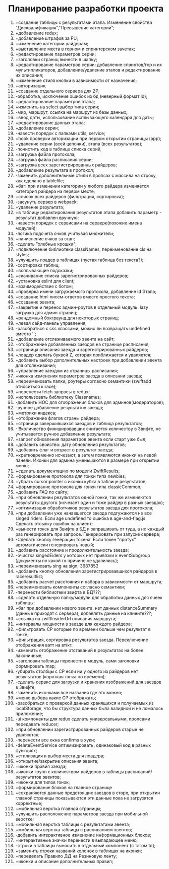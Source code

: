 # Планирование разработки проекта

1. +создание таблицы с результатами этапа. Изменение свойства "Дисквалификация","Превышение
   категории";
2. +добавление redux;
3. +добавление штрафов за PU;
4. +изменение категории райдерам;
5. +выставление места в горном и спринтерском зачетах;
6. +редактирование параметров серии;
7. +заголовки страниц вынести в шапку;
8. +редактирование параметров серии: добавление спринтов/гор и их мультипликаторов,
   добавление/удаление этапов и редактирование их описания;
9. +изменение стиля кнопки в зависимости от назначения;
10. +авторизация;
11. +создание отдельного сервера для ZP;
12. -обработка, исключение ошибок из бд (неверный формат id);
13. +редактирование параметров этапа;
14. +изменить на select выбор типа серии;
15. -мир, маршрут, ссылка на маршрут из базы данных;
16. +ввод даты, использование всплывающего календаря для даты;
17. +редактирование данных этапа;
18. +добавление серии;
19. -навести порядок с папками utils, service;
20. +hook проверки авторизации при первом открытии страницы (app);
21. +удаление серии (всей цепочки), этапа (всех результатов);
22. -почистить код в таблице списка серий;
23. +загрузка файла протокола;
24. +загрузка файла расписания серии;
25. +загрузка всех зарегистрированных райдеров;
26. +добавление результата в протокол;
27. -заменить дополнительные стили в пропсах с массива на строку, как сделано в tablefile;
28. +баг: при изменении категории у любого райдера изменяется категория райдера на первом месте;
29. +список всех райдеров (фильтрация, сортировка);
30. -засунуть сервер в webpack;
31. +удаление результата;
32. +в таблицу редактирования результатов этапа добавить параметр - результат добавлен вручную;
33. -навести порядок с сервисами на сервере(похожие имена модулей);
34. -логика подсчета очков учитывая множители;
35. +начисление очков за этап;
36. -сделать "хлебные крошки";
37. +подключение библиотеки classNames, переименование cls на styles;
38. +улучшить лоадер в таблицах (пустая таблица без текста?);
39. -сортировка таблиц;
40. +всплывающие подсказки;
41. +скачивание списка зарегистрированных райдеров;
42. +установка eslint для client;
43. +взаимодействие с ботом;
44. +проверка имени загружаемого протокола, добавление id Этапа;
45. +создание html писем-ответов вместо простого текста;
46. +создание эвента;
47. +закрытие и перенос админ-роутов в отдельный модуль. lazy загрузка для админ страниц;
48. +рандомный бэкграунд для некоторых страниц;
49. +левая сайд-панель управления;
50. -разобраться с css классами, можно ли возвращать undefined вместо '';
51. +добавление отслеживаемого эвента на сайт;
52. +отображение добавленных заездов на странице расписания;
53. +страница описания заезда и зарегистрированных райдеров;
54. +лоадер сделать буквой Z, которая приближается и удаляется;
55. +добавить выбор дополнительных настроек при добавлении эвента для отслеживания;
56. +управление заездом из страницы расписания;
57. +иконка изменения параметров заезда в описании заезда;
58. +переименовать папки, роутеры согласно семантики (zwiftadd относиться к race);
59. +перенести fetch запросы в redux;
60. +использовать библиотеку Classnames;
61. -добавить HOC для отображения блоков для админов(модераторов);
62. -ручное добавление результатов заезда;
63. +метрики яндекса;
64. +отображение флагов страны райдера;
65. +страница завершившихся заездов и таблица результатов;
66. -!!!количество финишировавших считается количеству в Звифте, не учитывается ручное
    добавление результата;
67. +запрет обновления параметров эвента если старт уже был;
68. +добавить свойство: дату обновления результатов;
69. +добавить флаг и возраст в результат заезда;
70. +кратковременно исчезают, а затем появляются иконки на левой панели. Иконки для админа
    уменьшаются в размере при открытии меню;
71. +сделать документацию по модели ZwiftResults;
72. +формирование протокола для гонки типа newbies;
73. +убрать cursor:pointer с иконки кубка в таблице результатов;
74. +формирование протокола для гонки типа classicCommon;
75. +добавить FAQ по сайту;
76. +при обновлении результатов одной гонки, так же изменяются результаты другого (исчезает один
    и тоже райдер в разных заездах);
77. +оптимизация обработчиков результатов заезда для протокола;
78. +при добавлении уже начавшегося заезда подгужаются не все singed riders. Если age undefined
    то ошибка в age-and-flag.js. Сделать отсылку ошибок на клиент;
79. +вынести токен для Звифта в БД и запрашивать от туда, а не каждый раз генерировать при
    запросе. Генерировать при запуске сервера;
80. -Сделать кнопку генерации токена. Если токен "протух" автоматически генерировать новый;
81. +добавить расстояние и продолжительность заезда;
82. -очистка singedEiders у которых нет привязки к eventSubgroup (документы по какой то причине
    не удалились);
83. +переименовать sing на sign; 3687853
84. +добавить кнопку обновления зарегистрировавшихся райдеров в raceresultlist;
85. +добавить расчет расстояния и набора в зависимости от маршрута;
86. +переименовать компоненты согласно семантики;
87. -перенести библиотеки звифта в БД???;
88. +сделать отдельную папку/модули для обработки данных для ячеек таблицы;
89. +баг при добавлении нового эвента, нет данных distanceSummary (данные приходят с сервера),
    добавлять данные на клиенте???;
90. +ссылка на zwiftInsiderUrl описания маршрута;
91. +интервалы мощности в заезде для каждого райдера;
92. +фильтровать CP которые по времени больше чем результат в гонке;
93. +фильтрация, сортировка результатов заезда. Переключение отображения ватт на вт/кг.
94. -изменить отображение отставаний в результатах на более лаконичные;
95. +заголовки таблицы перенести в модуль, сами заголовки формировать map;
96. -убирать столбцы с CP если ни у одного из райдеров нет результатов (короткая гонка по
    времени);
97. -сделать сервис для загрузки и хранения изображений для заездов в Звифте;
98. -заменить иконками все названия где это можно;
99. +меню выбора какие CP отображать;
100. -разобраться с проверкой данных хранящихся и получаемых из localStorage, что бы структура
     данных была валидной и не ломалось приложение;
101. -ui компоненты для redux сделать универсальными, пропсами передавать reducer;
102. +при обновлении зарегистрированных райдеров старые не удаляются;
103. -перенести все окна confirms в хуки;
104. -deleteEventService оптимизировать, одинаковый код в разных функциях;
105. +стилизация и выбор места для лоадера;
106. +открытие/закрытие описания эвента;
107. +иконки правил заезда;
108. +иконки групп с количеством райдеров в таблицы расписаний/результатов эвентов;
109. +иконки для типов гонок;
110. +формирование блоков на главное странице
111. +сохраняются данные предстоящих заездов в сторе, при открытии главной страницы показываются
     эти данные пока не загрузятся корректные;
112. +мобильная верстка главной страницы;
113. +улучшить расположение параметров заезда при мобильной верстке;
114. +мобильная верстка таблицы с результатами эвента;
115. +мобильная верстка таблицы с расписанием эвентов;
116. -добавить интерактивное изменение информационных блоков;
117. +интерактивные значки перенести в выпадающее меню;
118. -строки в таблицы выносить в отдельный компонент (с тэгом td);
119. +заменить строки названий колонок в таблицах на иконки;
120. +переделать Правило ДД на Резиновую ленту;
121. +иконки и описание дополнительных правил;
